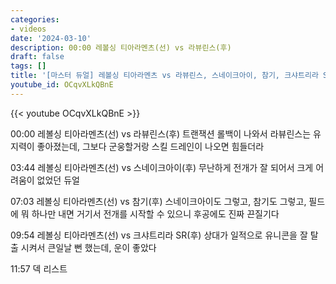 ```yaml
---
categories:
- videos
date: '2024-03-10'
description: 00:00 레볼싱 티아라멘츠(선) vs 라뷰린스(후)
draft: false
tags: []
title: '[마스터 듀얼] 레볼싱 티아라멘츠 vs 라뷰린스, 스네이크아이, 참기, 크샤트리라 SR'
youtube_id: OCqvXLkQBnE
---
```



{{< youtube OCqvXLkQBnE >}}

00:00 레볼싱 티아라멘츠(선) vs 라뷰린스(후)
트랜잭션 롤백이 나와서 라뷰린스는 유지력이 좋아졌는데, 그보다 군웅할거랑 스킬 드레인이 나오면 힘들더라

03:44 레볼싱 티아라멘츠(선) vs 스네이크아이(후)
무난하게 전개가 잘 되어서 크게 어려움이 없었던 듀얼

07:03 레볼싱 티아라멘츠(선) vs 참기(후)
스네이크아이도 그렇고, 참기도 그렇고, 필드에 뭐 하나만 내면 거기서 전개를 시작할 수 있으니 후공에도 진짜 끈질기다

09:54 레볼싱 티아라멘츠(선) vs 크샤트리라 SR(후)
상대가 일적으로 유니콘을 잘 탈출 시켜서 큰일날 뻔 했는데, 운이 좋았다

11:57 덱 리스트
